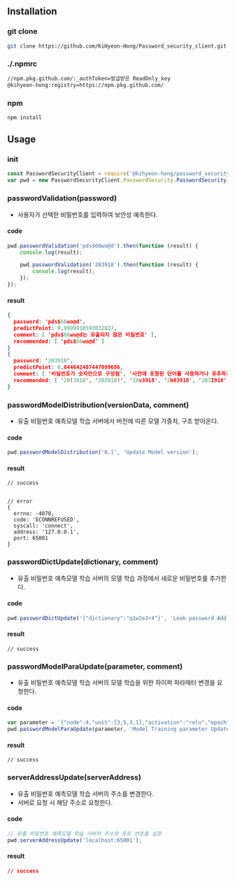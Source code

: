 ## Installation

### git clone

```bash
git clone https://github.com/KiHyeon-Hong/Password_security_client.git
```

### ./.npmrc

```txt
//npm.pkg.github.com/:_authToken=발급받은 ReadOnly_key
@kihyeon-hong:registry=https://npm.pkg.github.com/
```

### npm

```bash
npm install
```

## Usage

### init

```js
const PasswordSecurityClient = require('@kihyeon-hong/password_security_client');
var pwd = new PasswordSecurityClient.PasswordSecurity.PasswordSecurity();
```

### passwordValidation(password)

-   사용자가 선택한 비밀번호를 입력하여 보안성 예측한다.

#### code

```js
pwd.passwordValidation('pds$66wo@d').then(function (result) {
    console.log(result);

    pwd.passwordValidation('203918').then(function (result) {
        console.log(result);
    });
});
```

#### result

```json
{
  password: 'pds$66wo@d',
  predictPoint: 0.9999910593032837,
  comment: [ 'pds$66wo@d는 유출되지 않은 비밀번호' ],
  recommended: [ 'pds$66wo@d' ]
}
{
  password: '203918',
  predictPoint: 0.044642407447099686,
  comment: [ '비밀번호가 숫자만으로 구성됨', '사전에 포함된 단어를 사용하거나 유추하기 쉬움' ],
  recommended: [ '20!3918', '203918!', '20v3918', '2b03918', '203I918' ]
}
```

### passwordModelDistribution(versionData, comment)

-   유출 비밀번호 예측모델 학습 서버에서 버전에 따른 모델 가중치, 구조 받아온다.

#### code

```js
pwd.passwordModelDistribution('0.1', 'Update Model version');
```

#### result

```
// success


// error
{
  errno: -4078,
  code: 'ECONNREFUSED',
  syscall: 'connect',
  address: '127.0.0.1',
  port: 65001
}
```

### passwordDictUpdate(dictionary, comment)

-   유출 비밀번호 예측모델 학습 서버의 모델 학습 과정에서 새로운 비밀번호를 추가한다.

#### code

```js
pwd.passwordDictUpdate('{"dictionary":"q1w2e3r4"}', 'Leak password Add');
```

#### result

```
// success
```

### passwordModelParaUpdate(parameter, comment)

-   유출 비밀번호 예측모델 학습 서버의 모델 학습을 위한 하이퍼 파라매터 변경을 요청한다.

#### code

```js
var parameter = '{"node":4,"unit":[3,5,3,1],"activation":"relu","epoch":10}';
pwd.passwordModelParaUpdate(parameter, 'Model Training parameter Update');
```

#### result

```
// success
```

### serverAddressUpdate(serverAddress)

-   유출 비밀번호 예측모델 학습 서버의 주소를 변경한다.
-   서버로 요청 시 해당 주소로 요청한다.

#### code

```js
// 유출 비밀번호 예측모델 학습 서버의 주소와 포트 번호를 설정
pwd.serverAddressUpdate('localhost:65001');
```

#### result

```json
// success
```
